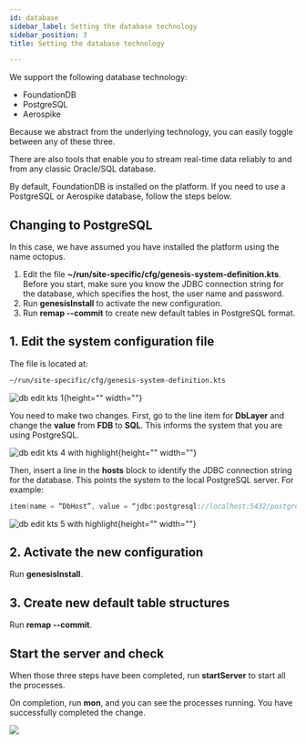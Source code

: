 ```yaml
---
id: database
sidebar_label: Setting the database technology
sidebar_position: 3
title: Setting the database technology

---
```

We support the following database technology:

* FoundationDB
* PostgreSQL
* Aerospike

Because we abstract from the underlying technology, you can easily toggle between any of these three.

There are also tools that enable you to stream real-time data reliably to and from any classic Oracle/SQL database.

<!--- ideally, link to DbtoGenesis here  --->

By default, FoundationDB is installed on the platform. If you need to use a PostgreSQL or Aerospike database, follow the steps below.

## Changing to PostgreSQL

In this case, we have assumed you have installed the platform using the name octopus.

1. Edit the file **\~/run/site-specific/cfg/genesis-system-definition.kts**. Before you start, make sure you know the JDBC connection string for the database, which specifies the host, the user name and password.
2. Run **genesisInstall** to activate the new configuration.
3. Run **remap --commit** to create new default tables in PostgreSQL format.

## 1. Edit the system configuration file

The file is located at:

```bash
~/run/site-specific/cfg/genesis-system-definition.kts
```

![db edit kts 1](https://files.document360.io/82b38d6b-46dd-48c3-a583-c5981a5c6537/Images/Documentation/db%20edit%20kts%201.png){height="" width=""}

You need to make two changes.
First, go to the line item for **DbLayer** and change the **value** from **FDB** to **SQL**. This informs the system that you are using PostgreSQL.

![db edit kts 4 with highlight](https://files.document360.io/82b38d6b-46dd-48c3-a583-c5981a5c6537/Images/Documentation/db%20edit%20kts%204%20with%20highlight.png){height="" width=""}

Then, insert a line in the **hosts** block to identify the JDBC connection string for the database. This points the system to the local PostgreSQL server. For example:

```kotlin
item(name = “DbHost”, value = “jdbc:postgresql://localhost:5432/postgres?user=postgres&password=Password5432”)
```

![db edit kts 5 with highlight](https://files.document360.io/82b38d6b-46dd-48c3-a583-c5981a5c6537/Images/Documentation/db%20edit%20kts%205%20with%20highlight.png){height="" width=""}

## 2. Activate the new configuration

Run **genesisInstall**.

## 3. Create new default table structures

Run **remap --commit**.

## Start the server and check

When those three steps have been completed, run **startServer** to start all the processes.

On completion, run **mon**, and you can see the processes running. You have successfully completed the change.

![](/img/mon-processes-running.png)